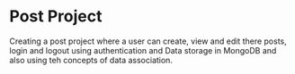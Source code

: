 # Post Project

Creating a post project where a user can create, view and edit there posts, login and logout using authentication and Data storage in MongoDB and also using teh concepts of data association.
